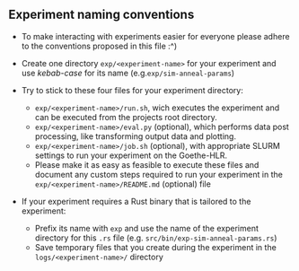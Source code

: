 ## Experiment naming conventions

- To make interacting with experiments easier for everyone please adhere to the conventions proposed in this file
:^)


- Create one directory `exp/<experiment-name>` for your experiment and use *kebab-case* for its name
(e.g.`exp/sim-anneal-params`)


- Try to stick to these four files for your experiment directory:
  - `exp/<experiment-name>/run.sh`, wich executes the experiment and can be executed from the projects root
  directory.
  - `exp/<experiment-name>/eval.py` (optional), which performs data post processing, like transforming output
  data and plotting.
  - `exp/<experiment-name>/job.sh` (optional), with appropriate SLURM settings to run your experiment on the
  Goethe-HLR.
  - Please make it as easy as feasible to execute these files and document any custom steps required to run your
    experiment in the `exp/<experiment-name>/README.md` (optional) file
  

- If your experiment requires a Rust binary that is tailored to the experiment:
  - Prefix its name with `exp` and use the name of the experiment directory for this `.rs` file
  (e.g. `src/bin/exp-sim-anneal-params.rs`)
  - Save temporary files that you create during the experiment in the `logs/<experiment-name>/` directory
